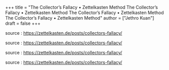 +++
title = "The Collector’s Fallacy • Zettelkasten Method The Collector’s Fallacy • Zettelkasten Method The Collector’s Fallacy • Zettelkasten Method The Collector’s Fallacy • Zettelkasten Method"
author = ["Jethro Kuan"]
draft = false
+++

source
: <https://zettelkasten.de/posts/collectors-fallacy/>

source
: <https://zettelkasten.de/posts/collectors-fallacy/>

source
: <https://zettelkasten.de/posts/collectors-fallacy/>

source
: <https://zettelkasten.de/posts/collectors-fallacy/>
